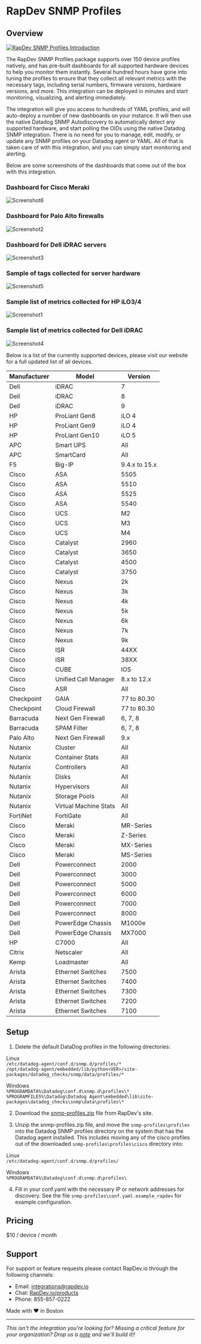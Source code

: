 # RapDev SNMP Profiles
## Overview

[![RapDev SNMP Profiles Introduction](https://raw.githubusercontent.com/DataDog/marketplace/master/rapdev-snmp-profiles/images/video.png)](https://www.youtube.com/watch?v=SVT9hqV7aD4&list=PLa2zzueYDhHrjODIXryBX_RakQIL6nmOh)

The RapDev SNMP Profiles package supports over 150 device profiles natively, and has pre-built dashboards for all supported hardware devices to help you monitor them instantly. Several hundred hours have gone into tuning the profiles to ensure that they collect all relevant metrics with the necessary tags, including serial numbers, firmware versions, hardware versions, and more. This integration can be deployed in minutes and start monitoring, visualizing, and alerting immediately.

The integration will give you access to hundreds of YAML profiles, and will auto-deploy a number of new dashboards on your instance. It will then use the native Datadog SNMP Autodiscovery to automatically detect any supported hardware, and start polling the OIDs using the native Datadog SNMP integration.
There is no need for you to manage, edit, modify, or update any SNMP profiles on your Datadog agent or YAML. All of that is taken care of with this integration, and you can simply start monitoring and alerting.

Below are some screenshots of the dashboards that come out of the box with this integration.

### Dashboard for Cisco Meraki
![Screenshot6](https://raw.githubusercontent.com/DataDog/marketplace/master/rapdev-snmp-profiles/images/6.png)

### Dashboard for Palo Alto firewalls
![Screenshot2](https://raw.githubusercontent.com/DataDog/marketplace/master/rapdev-snmp-profiles/images/2.png)

### Dashboard for Dell iDRAC servers
![Screenshot3](https://raw.githubusercontent.com/DataDog/marketplace/master/rapdev-snmp-profiles/images/3.png)

### Sample of tags collected for server hardware
![Screenshot5](https://raw.githubusercontent.com/DataDog/marketplace/master/rapdev-snmp-profiles/images/5.png)

### Sample list of metrics collected for HP iLO3/4
![Screenshot1](https://raw.githubusercontent.com/DataDog/marketplace/master/rapdev-snmp-profiles/images/1.png)

### Sample list of metrics collected for Dell iDRAC
![Screenshot4](https://raw.githubusercontent.com/DataDog/marketplace/master/rapdev-snmp-profiles/images/4.png)

Below is a list of the currently supported devices, please visit our website for a full updated list of all devices.

| Manufacturer | Model                 | Version       |
| ------------ | --------------------- | ------------- |
| Dell         | iDRAC                 | 7             |
| Dell         | iDRAC                 | 8             |
| Dell         | iDRAC                 | 9             |
| HP           | ProLiant Gen8         | iLO 4         |
| HP           | ProLiant Gen9         | iLO 4         |
| HP           | ProLiant Gen10        | iLO 5         |
| APC          | Smart UPS             | All           |
| APC          | SmartCard             | All           |
| F5           | Big-IP                | 9.4.x to 15.x |
| Cisco        | ASA                   | 5505          |
| Cisco        | ASA                   | 5510          |
| Cisco        | ASA                   | 5525          |
| Cisco        | ASA                   | 5540          |
| Cisco        | UCS                   | M2            |
| Cisco        | UCS                   | M3            |
| Cisco        | UCS                   | M4            |
| Cisco        | Catalyst              | 2960          |
| Cisco        | Catalyst              | 3650          |
| Cisco        | Catalyst              | 4500          |
| Cisco        | Catalyst              | 3750          |
| Cisco        | Nexus                 | 2k            |
| Cisco        | Nexus                 | 3k            |
| Cisco        | Nexus                 | 4k            |
| Cisco        | Nexus                 | 5k            |
| Cisco        | Nexus                 | 6k            |
| Cisco        | Nexus                 | 7k            |
| Cisco        | Nexus                 | 9k            |
| Cisco        | ISR                   | 44XX          |
| Cisco        | ISR                   | 38XX          |
| Cisco        | CUBE                  | IOS           |
| Cisco        | Unified Call Manager  | 8.x to 12.x   |
| Cisco        | ASR                   | All           |
| Checkpoint   | GAIA                  | 77 to 80.30   |
| Checkpoint   | Cloud Firewall        | 77 to 80.30   |
| Barracuda    | Next Gen Firewall     | 6, 7, 8       |
| Barracuda    | SPAM Filter           | 6, 7, 8       |
| Palo Alto    | Next Gen Firewall     | 9.x           |
| Nutanix      | Cluster               | All           |
| Nutanix      | Container Stats       | All           |
| Nutanix      | Controllers           | All           |
| Nutanix      | Disks                 | All           |
| Nutanix      | Hypervisors           | All           |
| Nutanix      | Storage Pools         | All           |
| Nutanix      | Virtual Machine Stats | All           |
| FortiNet     | FortiGate             | All           |
| Cisco        | Meraki                | MR-Series     |
| Cisco        | Meraki                | Z-Series      |
| Cisco        | Meraki                | MX-Series     |
| Cisco        | Meraki                | MS-Series     |
| Dell         | Powerconnect          | 2000          |
| Dell         | Powerconnect          | 3000          |
| Dell         | Powerconnect          | 5000          |
| Dell         | Powerconnect          | 6000          |
| Dell         | Powerconnect          | 7000          |
| Dell         | Powerconnect          | 8000          |
| Dell         | PowerEdge Chassis     | M1000e        |
| Dell         | PowerEdge Chassis     | MX7000        |
| HP           | C7000                 | All           |
| Citrix       | Netscaler             | All           |
| Kemp         | Loadmaster            | All           |
| Arista       | Ethernet Switches     | 7500          |
| Arista       | Ethernet Switches     | 7400          |
| Arista       | Ethernet Switches     | 7300          |
| Arista       | Ethernet Switches     | 7200          |
| Arista       | Ethernet Switches     | 7100          |

## Setup

1. Delete the default DataDog profiles in the following directories: 

Linux\
`/etc/datadog-agent/conf.d/snmp.d/profiles/*`\
`/opt/datadog-agent/embedded/lib/python<VER>/site-packages/datadog_checks/snmp/data/profiles/*`
 
 Windows\
 `%PROGRAMDATA%\Datadog\conf.d\snmp.d\profiles\*`\
 `%PROGRAMFILES%\Datadog\Datadog Agent\embedded\lib\site-packages\datadog_checks\snmp\data\profiles\*`

2. Download the [snmp-profiles.zip](https://files.rapdev.io/datadog/snmp-profiles.zip) file from RapDev's site.

3. Unzip the snmp-profiles.zip file, and move the `snmp-profiles\profiles` into the Datadog SNMP profiles directory on the system that has the Datadog agent installed. This includes moving any of the cisco profiles out of the downloaded `snmp-profiles\profiles\cisco` directory into:

Linux\
`/etc/datadog-agent/conf.d/snmp.d/profiles/`

Windows\
`%PROGRAMDATA%\Datadog\conf.d\snmp.d\profiles\`

4. Fill in your conf.yaml with the necessary IP or network addresses for discovery. See the file `snmp-profiles\conf.yaml.example_rapdev` for example configuration.

## Pricing

$10 / device / month

## Support
For support or feature requests please contact RapDev.io through the following channels: 

 - Email: integrations@rapdev.io 
 - Chat: [RapDev.io/products](https://rapdev.io/products)
 - Phone: 855-857-0222 

Made with ❤️  in Boston

 ---

*This isn't the integration you're looking for? Missing a critical feature for your organization? Drop us a [note](mailto:integrations@rapdev.io) and we'll build it!!*

